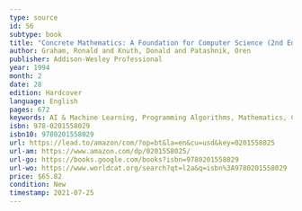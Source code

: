 ```yaml
---
type: source
id: S6
subtype: book
title: "Concrete Mathematics: A Foundation for Computer Science (2nd Edition)"
author: Graham, Ronald and Knuth, Donald and Patashnik, Oren
publisher: Addison-Wesley Professional
year: 1994
month: 2
date: 28
edition: Hardcover
language: English
pages: 672
keywords: AI & Machine Learning, Programming Algorithms, Mathematics, Computer Algorithms
isbn: 978-0201558029
isbn10: 9780201558029
url: https://lead.to/amazon/com/?op=bt&la=en&cu=usd&key=0201558025
url-am: https://www.amazon.com/dp/0201558025/
url-go: https://books.google.com/books?isbn=9780201558029
url-wo: https://www.worldcat.org/search?qt=l2a&q=isbn%3A9780201558029
price: $65.82
condition: New
timestamp: 2021-07-25
---
```

